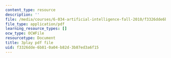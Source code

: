 ```yaml
---
content_type: resource
description: ''
file: /media/courses/6-034-artificial-intelligence-fall-2010/f3326dde6b810a04b82d3b87ed3a6f15_kHyNqSnzP8Y.pdf
file_type: application/pdf
learning_resource_types: []
ocw_type: OCWFile
resourcetype: Document
title: 3play pdf file
uid: f3326dde-6b81-0a04-b82d-3b87ed3a6f15
---
```

